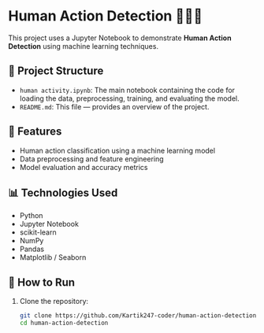 # Human Action Detection 🕺🏽🤖

This project uses a Jupyter Notebook to demonstrate **Human Action Detection** using machine learning techniques.

## 📁 Project Structure

- `human activity.ipynb`: The main notebook containing the code for loading the data, preprocessing, training, and evaluating the model.
- `README.md`: This file — provides an overview of the project.

## 🚀 Features

- Human action classification using a machine learning model
- Data preprocessing and feature engineering
- Model evaluation and accuracy metrics

## 📊 Technologies Used

- Python
- Jupyter Notebook
- scikit-learn
- NumPy
- Pandas
- Matplotlib / Seaborn

## 📝 How to Run

1. Clone the repository:
   ```bash
   git clone https://github.com/Kartik247-coder/human-action-detection.git
   cd human-action-detection


